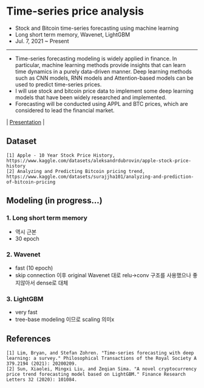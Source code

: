 # Time-series price analysis
- Stock and Bitcoin time-series forecasting using machine learning
- Long short term memory, Wavenet, LightGBM
- Jul. 7, 2021 ~ Present

---------------------------------
- Time-series forecasting modeling is widely applied in finance. In particular, machine learning methods provide insights that can learn time dynamics in a purely data-driven manner. Deep learning methods such as CNN models, RNN models and Attention-based models can be used to predict time-series prices.
- I will use stock and bitcoin price data to implement some deep learning models that have been widely researched and implemented.
- Forecasting will be conducted using APPL and BTC prices, which are considered to lead the financial market.

| [Presentation](https://github.com/OH-Seoyoung/Time-series_price_analysis/blob/master/20220331_stock_price_forecasting.pdf) |
## Dataset
```
[1] Apple - 10 Year Stock Price History, https://www.kaggle.com/datasets/aleksandrdubrovin/apple-stock-price-history
[2] Analyzing and Predicting Bitcoin pricing trend, https://www.kaggle.com/datasets/surajjha101/analyzing-and-prediction-of-bitcoin-pricing
```
## Modeling (in progress...)
### 1. Long short term memory
- 역시 근본
- 30 epoch
### 2. Wavenet
- fast (10 epoch)
- skip connection 이후 original Wavenet 대로 relu->conv 구조를 사용했으나 좋지않아서 dense로 대체

### 3. LightGBM
- very fast
- tree-base modeling 이므로 scaling 의미x
## References
```
[1] Lim, Bryan, and Stefan Zohren. "Time-series forecasting with deep learning: a survey." Philosophical Transactions of the Royal Society A 379.2194 (2021): 20200209.
[2] Sun, Xiaolei, Mingxi Liu, and Zeqian Sima. "A novel cryptocurrency price trend forecasting model based on LightGBM." Finance Research Letters 32 (2020): 101084.
```


